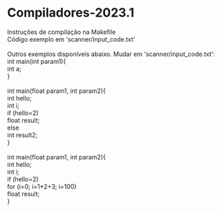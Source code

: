 # Compiladores-2023.1

Instruções de compilação na Makefile<br>
Código exemplo em 'scanner/input_code.txt'<br>
<br>
Outros exemplos disponíveis abaixo. Mudar em 'scanner/input_code.txt':<br>
int main(int param1){<br>
  int a;<br>
}<br>
<br>
int main(float param1, int param2){<br>
  int hello;<br>
  int i;<br>
  if (hello=2)<br>
    float result;<br>
  else<br>
    int result2;<br>
}<br>
<br>
int main(float param1, int param2){<br>
     int hello;<br>
     int i;<br>
     if (hello=2)<br>
          for (i=0; i=1*2+3; i=100)<br>
               float result;<br>
}<br>